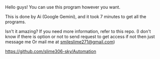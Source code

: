 Hello guys! You can use this program however you want. 

This is done by Ai (Google Gemini), and it took 7 minutes to get all the programs. 

Isn't it amazing? If you need more information, refer to this repo. (I don't know if there is option or not to send request to get access if not then just message me Or mail me at smileslime271@gmail.com) 


https://github.com/slime306-sky/Automation
